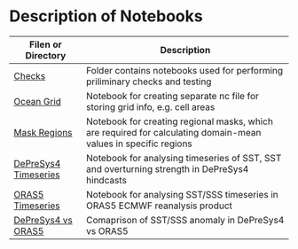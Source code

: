 # Description of Notebooks

| Filen or Directory | Description |
| --- | --- |
| [Checks](./Quick_Checks) | Folder contains notebooks used for performing priliminary checks and testing |
| [Ocean Grid](./Postprocessing/Area_cell_ocean.ipynb) | Notebook for creating separate nc file for storing grid info, e.g. cell areas |
| [Mask Regions](./Postprocessing/Mask_Regions.ipynb) | Notebook for creating regional masks, which are required for calculating domain-mean values in specific regions | 
| [DePreSys4 Timeseries](./Analysis/Timeseries_DePreSys4_Overturning_SST_anomaly.ipynb) | Notebook for analysing timeseries of SST, SST and overturning strength in DePreSys4 hindcasts|
| [ORAS5 Timeseries](./Analysis/Timeseries_ORAS5_SST_anomaly.ipynb) | Notebook for analysing SST/SSS timeseries in ORAS5 ECMWF reanalysis product |
| [DePreSys4 vs ORAS5](./Analysis/Compare_DePreSys4_ORAS5.ipynb) | Comaprison of SST/SSS anomaly in DePreSys4 vs ORAS5 |
